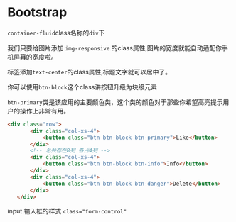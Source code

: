# Bootstrap

`container-fluid`class名称的`div`下

我们只要给图片添加 `img-responsive` 的class属性,图片的宽度就能自动适配你手机屏幕的宽度啦。

标签添加`text-center`的class属性,标题文字就可以居中了。

你可以使用`btn-block`这个class讲按钮升级为块级元素

`btn-primary`类是该应用的主要颜色类，这个类的颜色对于那些你希望高亮提示用户的操作上非常有用。

 ```html
<div class="row">
        <div class="col-xs-4">
            <button class="btn btn-block btn-primary">Like</button>
        </div>
    	<!-- 总共存在8列 各占4列 -->
        <div class="col-xs-4">
            <button class="btn btn-block btn-info">Info</button>
        </div>
        <div class="col-xs-4">
            <button class="btn btn-block btn-danger">Delete</button>
        </div>
    </div>
 ```

input 输入框的样式 `class="form-control"`